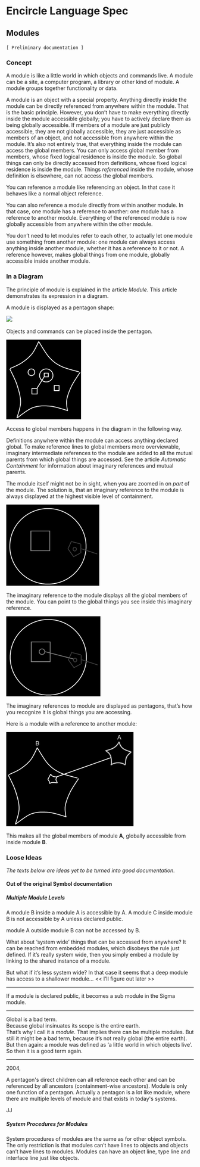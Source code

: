 ﻿Encircle Language Spec
====================

Modules
-------

`[ Preliminary documentation ]`

### Concept

A module is like a little world in which objects and commands live. A module can be a site, a computer program, a library or other kind of module. A module groups together functionality or data.

A module is an object with a special property. Anything directly inside the module can be directly referenced from anywhere within the module. That is the basic principle. However, you don’t have to make everything directly inside the module accessible globally; you have to actively declare them as being globally accessible. If members of a module are just publicly accessible, they are not globally accessible, they are just accessible as members of an object, and not accessible from anywhere within the module. It’s also not entirely true, that everything inside the module can access the global members. You can only access global member from members, whose fixed logical residence is inside the module. So global things can only be directly accessed from definitions, whose fixed logical residence is inside the module. Things *referenced* inside the module, whose definition is elsewhere, can not access the global members.

You can reference a module like referencing an object. In that case it behaves like a normal object reference.

You can also reference a module directly from within another module. In that case, one module has a reference to another: one module has a reference to another module. Everything of the referenced module is now globally accessible from anywhere within the other module.

You don’t need to let modules refer to each other, to actually let one module use something from another module: one module can always access anything inside another module, whether it has a reference to it or not. A reference however, makes global things from one module, globally accessible inside another module.

### In a Diagram

The principle of module is explained in the article *Module*. This article demonstrates its expression in a diagram.

A module is displayed as a pentagon shape:

![](images/Modules.001.png)

Objects and commands can be placed inside the pentagon.

![](images/Modules.002.png)

Access to global members happens in the diagram in the following way.

Definitions anywhere within the module can access anything declared global. To make reference lines to global members more overviewable, imaginary intermediate references to the module are added to all the mutual parents from which global things are accessed. See the article *Automatic Containment* for information about imaginary references and mutual parents.

The module itself might not be in sight, when you are zoomed in on *part* of the module. The solution is, that an imaginary reference to the module is always displayed at the highest visible level of containment.

![](images/Modules.003.png)

The imaginary reference to the module displays all the global members of the module. You can point to the global things you see inside this imaginary reference.

![](images/Modules.004.png)

The imaginary references to module are displayed as pentagons, that’s how you recognize it is global things you are accessing.

Here is a module with a reference to another module:

![](images/Modules.005.png)

This makes all the global members of module __A__, globally accessible from inside module __B__.

### Loose Ideas

*The texts below are ideas yet to be turned into good documentation.*

#### Out of the original Symbol documentation

##### Multiple Module Levels

A module B inside a module A is accessible by A. A module C inside module B is not accessible by A unless declared public.

module A outside module B can not be accessed by B.

What about ‘system wide’ things that can be accessed from anywhere? It can be reached from embedded modules, which disobeys the rule just defined. If it’s really system wide, then you simply embed a module by linking to the shared instance of a module.

But what if it’s less system wide? In that case it seems that a deep module has access to a shallower module… << I’ll figure out later >>

-----

If a module is declared public, it becomes a sub module in the Sigma module.

-----

Global is a bad term.  
Because global insinuates its scope is the entire earth.  
That’s why I call it a *module*. That implies there can be multiple modules. But still it might be a bad term, because it’s not really global (the entire earth). But then again: a module was defined as ‘a little world in which objects live’. So then it is a good term again.

-----

2004,

A pentagon's direct children can all reference each other and can be referenced by all ancestors (containment-wise ancestors). Module is only one function of a pentagon. Actually a pentagon is a lot like module, where there are multiple levels of module and that exists in today's systems.

JJ

##### System Procedures for Modules

System procedures of modules are the same as for other object symbols. The only restriction is that modules can’t have lines to objects and objects can’t have lines to modules. Modules can have an object line, type line and interface line just like objects.
